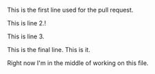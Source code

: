 This is the first line used for the pull request.

This is line 2.!


This is line 3.


This is the final line. This is it.



Right now I'm in the middle of working on this file.